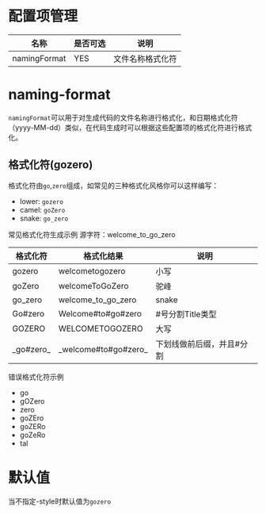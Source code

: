 # 配置项管理

| 名称              | 是否可选 | 说明                                          |
|-------------------|----------|-----------------------------------------------|
| namingFormat      | YES      | 文件名称格式化符                      |

# naming-format
`namingFormat`可以用于对生成代码的文件名称进行格式化，和日期格式化符（yyyy-MM-dd）类似，在代码生成时可以根据这些配置项的格式化符进行格式化。

## 格式化符(gozero)
格式化符由`go`,`zero`组成，如常见的三种格式化风格你可以这样编写：
* lower: `gozero`
* camel: `goZero`
* snake: `go_zero`

常见格式化符生成示例
源字符：welcome_to_go_zero

| 格式化符   | 格式化结果            | 说明                      |
|------------|-----------------------|---------------------------|
| gozero     | welcometogozero       | 小写                      |
| goZero     | welcomeToGoZero       | 驼峰                      |
| go_zero    | welcome_to_go_zero    | snake                     |
| Go#zero    | Welcome#to#go#zero    | #号分割Title类型          |
| GOZERO     | WELCOMETOGOZERO       | 大写                      |
| \_go#zero_ | \_welcome#to#go#zero_ | 下划线做前后缀，并且#分割 |

错误格式化符示例
* go
* gOZero
* zero
* goZEro
* goZERo
* goZeRo
* tal

# 默认值
当不指定-style时默认值为`gozero`
